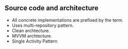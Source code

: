 ## Source code and architecture
- All concrete implementations are prefixed by the term.
- Uses multi-repository pattern.
- Clean archtecture.
- MVVM archtecture.
- Single Activity Pattern


